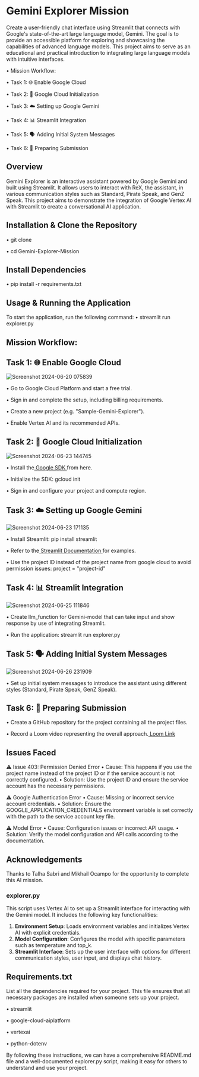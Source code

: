 
# Gemini Explorer Mission
Create a user-friendly chat interface using Streamlit that connects with Google's state-of-the-art large language model, Gemini. The goal is to provide an accessible platform for exploring and showcasing the capabilities of advanced language models. This project aims to serve as an educational and practical introduction to integrating large language models with intuitive interfaces.

• Mission Workflow:

• Task 1: 🌐 Enable Google Cloud

• Task 2: 🧬 Google Cloud Initialization

• Task 3: ☁️ Setting up Google Gemini

• Task 4: 📊 Streamlit Integration

• Task 5: 🗣️ Adding Initial System Messages

• Task 6: 📄 Preparing Submission

## Overview
Gemini Explorer is an interactive assistant powered by Google Gemini and built using Streamlit. It allows users to interact with ReX, the assistant, in various communication styles such as Standard, Pirate Speak, and GenZ Speak. This project aims to demonstrate the integration of Google Vertex AI with Streamlit to create a conversational AI application.

## Installation & Clone the Repository
• git clone

• cd Gemini-Explorer-Mission

## Install Dependencies
• pip install -r requirements.txt

## Usage & Running the Application
To start the application, run the following command:
• streamlit run explorer.py

## Mission Workflow:

## Task 1: 🌐 Enable Google Cloud

![Screenshot 2024-06-20 075839](https://github.com/Bealux007/Gemini-Explorer-Mission/assets/102096427/6ae469cf-bae0-4c7e-a0e8-f02ce93fb21a)

• Go to Google Cloud Platform and start a free trial.

• Sign in and complete the setup, including billing requirements.

• Create a new project (e.g. "Sample-Gemini-Explorer").

• Enable Vertex AI and its recommended APIs.


## Task 2: 🧬 Google Cloud Initialization

![Screenshot 2024-06-23 144745](https://github.com/Bealux007/Gemini-Explorer-Mission/assets/102096427/1e1cda6d-3790-4134-882f-029b6c774752)

• Install the[ Google SDK ](https://cloud.google.com/sdk?hl=en)from here.

• Initialize the SDK: gcloud init

• Sign in and configure your project and compute region.

## Task 3: ☁️ Setting up Google Gemini

![Screenshot 2024-06-23 171135](https://github.com/Bealux007/Gemini-Explorer-Mission/assets/102096427/6a3e80c2-496a-430d-a909-7ba3e7d0823a)

• Install Streamlit: pip install streamlit

• Refer to the[ Streamlit Documentation ](https://docs.streamlit.io/)for examples.

• Use the project ID instead of the project name from google cloud to avoid permission issues:
project = "project-id"

## Task 4: 📊 Streamlit Integration

![Screenshot 2024-06-25 111846](https://github.com/Bealux007/Gemini-Explorer-Mission/assets/102096427/b7e7d170-3309-4a9a-baf4-c5295973b105)

• Create llm_function for Gemini-model that can take input and show response by use of integrating Streamlit.

• Run the application: streamlit run explorer.py

## Task 5: 🗣️ Adding Initial System Messages

![Screenshot 2024-06-26 231909](https://github.com/Bealux007/Gemini-Explorer-Mission/assets/102096427/c34eb498-f6ce-44f7-8f53-d753b7853879)

• Set up initial system messages to introduce the assistant using different styles (Standard, Pirate Speak, GenZ Speak).

## Task 6: 📄 Preparing Submission

• Create a GitHub repository for the project containing all the project files.

• Record a Loom video representing the overall approach.[ Loom Link ](https://www.loom.com/share/375ebbf3c55541e38bf11056435846b1?sid=20166afc-a464-486c-a7e8-9ed6f51d39ea)

## Issues Faced
⚠️ Issue 403: Permission Denied Error
• Cause: This happens if you use the project name instead of the project ID or if the service account is not correctly configured.
• Solution: Use the project ID and ensure the service account has the necessary permissions.

⚠️ Google Authentication Error
• Cause: Missing or incorrect service account credentials.
• Solution: Ensure the GOOGLE_APPLICATION_CREDENTIALS environment variable is set correctly with the path to the service account key file.

⚠️ Model Error
• Cause: Configuration issues or incorrect API usage.
• Solution: Verify the model configuration and API calls according to the documentation.

## Acknowledgements
Thanks to Talha Sabri and Mikhail Ocampo for the opportunity to complete this AI mission.


### explorer.py

This script uses Vertex AI to set up a Streamlit interface for interacting with the Gemini model. It includes the following key functionalities:

1. **Environment Setup**: Loads environment variables and initializes Vertex AI with explicit credentials.
2. **Model Configuration**: Configures the model with specific parameters such as temperature and top_k.
3. **Streamlit Interface**: Sets up the user interface with options for different communication styles, user input, and displays chat history.


## Requirements.txt
List all the dependencies required for your project. This file ensures that all necessary packages are installed when someone sets up your project.

• streamlit

• google-cloud-aiplatform

• vertexai

• python-dotenv


By following these instructions, we can have a comprehensive README.md file and a well-documented explorer.py script, making it easy for others to understand and use your project.

